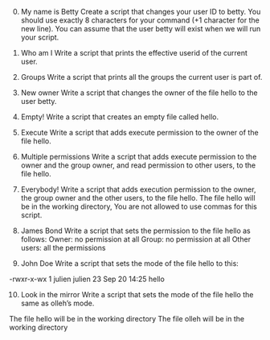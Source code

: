 0. My name is Betty Create a script that changes your user ID to betty. You should use exactly 8 characters for your command (+1 character for the new line). You can assume that the user betty will exist when we will run your script.

1. Who am I Write a script that prints the effective userid of the current user.

2. Groups Write a script that prints all the groups the current user is part of.

3. New owner Write a script that changes the owner of the file hello to the user betty.

4. Empty! Write a script that creates an empty file called hello.

5. Execute Write a script that adds execute permission to the owner of the file hello. 

6. Multiple permissions Write a script that adds execute permission to the owner and the group owner, and read permission to other users, to the file hello.

7. Everybody! Write a script that adds execution permission to the owner, the group owner and the other users, to the file hello. The file hello will be in the working directory, You are not allowed to use commas for this script.

8. James Bond Write a script that sets the permission to the file hello as follows:
Owner: no permission at all
Group: no permission at all
Other users: all the permissions

9. John Doe Write a script that sets the mode of the file hello to this:

-rwxr-x-wx 1 julien julien 23 Sep 20 14:25 hello

10. Look in the mirror Write a script that sets the mode of the file hello the same as olleh’s mode.

The file hello will be in the working directory
The file olleh will be in the working directory
